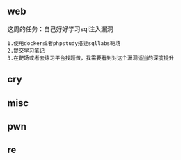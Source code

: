 ## web
这周的任务：自己好好学习sql注入漏洞
```三个任务要求
1.使用docker或者phpstudy搭建sqllabs靶场
2.提交学习笔记
3.在靶场或者去练习平台找题做，我需要看到对这个漏洞适当的深度提升
```
## cry
## misc
## pwn
## re
